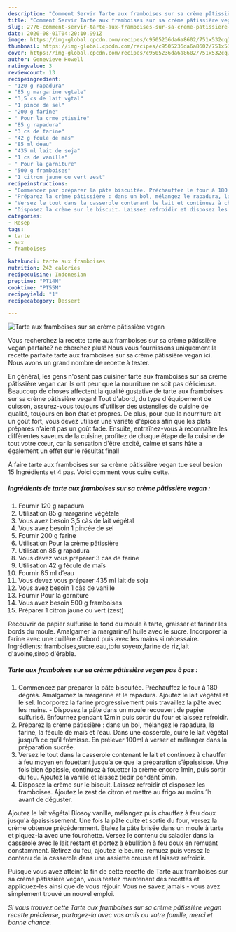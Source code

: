 ```yaml
---
description: "Comment Servir Tarte aux framboises sur sa crème pâtissière vegan"
title: "Comment Servir Tarte aux framboises sur sa crème pâtissière vegan"
slug: 2776-comment-servir-tarte-aux-framboises-sur-sa-creme-patissiere-vegan
date: 2020-08-01T04:20:10.991Z
image: https://img-global.cpcdn.com/recipes/c9505236da6a8602/751x532cq70/tarte-aux-framboises-sur-sa-creme-patissiere-vegan-photo-principale-de-la-recette.jpg
thumbnail: https://img-global.cpcdn.com/recipes/c9505236da6a8602/751x532cq70/tarte-aux-framboises-sur-sa-creme-patissiere-vegan-photo-principale-de-la-recette.jpg
cover: https://img-global.cpcdn.com/recipes/c9505236da6a8602/751x532cq70/tarte-aux-framboises-sur-sa-creme-patissiere-vegan-photo-principale-de-la-recette.jpg
author: Genevieve Howell
ratingvalue: 3
reviewcount: 13
recipeingredient:
- "120 g rapadura"
- "85 g margarine vgtale"
- "3,5 cs de lait vgtal"
- "1 pince de sel"
- "200 g farine"
- " Pour la crme ptissire"
- "85 g rapadura"
- "3 cs de farine"
- "42 g fcule de mas"
- "85 ml deau"
- "435 ml lait de soja"
- "1 cs de vanille"
- " Pour la garniture"
- "500 g framboises"
- "1 citron jaune ou vert zest"
recipeinstructions:
- "Commencez par préparer la pâte biscuitée. Préchauffez le four à 180 degrés. Amalgamez la margarine et le rapadura. Ajoutez le lait végétal et le sel. Incorporez la farine progressivement puis travaillez la pâte avec les mains. Disposez la pâte dans un moule recouvert de papier sulfurisé. Enfournez pendant 12min puis sortir du four et laissez refroidir."
- "Préparez la crème pâtissière : dans un bol, mélangez le rapadura, la farine, la fécule de maïs et l’eau. Dans une casserole, cuire le lait végétal jusqu’à ce qu’il frémisse. En prélever 100ml à verser et mélanger dans la préparation sucrée."
- "Versez le tout dans la casserole contenant le lait et continuez à chauffer à feu moyen en fouettant jusqu’à ce que la préparation s’épaississe. Une fois bien épaissie, continuez à fouetter la crème encore 1min, puis sortir du feu. Ajoutez la vanille et laissez tiédir pendant 5min."
- "Disposez la crème sur le biscuit. Laissez refroidir et disposez les framboises. Ajoutez le zest de citron et mettre au frigo au moins 1h avant de déguster."
categories:
- Resep
tags:
- tarte
- aux
- framboises

katakunci: tarte aux framboises 
nutrition: 242 calories
recipecuisine: Indonesian
preptime: "PT14M"
cooktime: "PT55M"
recipeyield: "1"
recipecategory: Dessert

---
```



![Tarte aux framboises sur sa crème pâtissière vegan](https://img-global.cpcdn.com/recipes/c9505236da6a8602/751x532cq70/tarte-aux-framboises-sur-sa-creme-patissiere-vegan-photo-principale-de-la-recette.jpg)

Vous recherchez la recette tarte aux framboises sur sa crème pâtissière vegan parfaite? ne cherchez plus! Nous vous fournissons uniquement la recette parfaite tarte aux framboises sur sa crème pâtissière vegan ici. Nous avons un grand nombre de recette à tester.

En général, les gens n'osent pas cuisiner tarte aux framboises sur sa crème pâtissière vegan car ils ont peur que la nourriture ne soit pas délicieuse. Beaucoup de choses affectent la qualité gustative de tarte aux framboises sur sa crème pâtissière vegan! Tout d'abord, du type d'équipement de cuisson, assurez-vous toujours d'utiliser des ustensiles de cuisine de qualité, toujours en bon état et propres. De plus, pour que la nourriture ait un goût fort, vous devez utiliser une variété d'épices afin que les plats préparés n'aient pas un goût fade. Ensuite, entraînez-vous à reconnaître les différentes saveurs de la cuisine, profitez de chaque étape de la cuisine de tout votre cœur, car la sensation d'être excité, calme et sans hâte a également un effet sur le résultat final!

<!--inarticleads1-->

À faire tarte aux framboises sur sa crème pâtissière vegan tue seul besion 15 Ingrédients et 4 pas. Voici comment vous cuire cette.

##### Ingrédients de tarte aux framboises sur sa crème pâtissière vegan :

1. Fournir 120 g rapadura
1. Utilisation 85 g margarine végétale
1. Vous avez besoin 3,5 càs de lait végétal
1. Vous avez besoin 1 pincée de sel
1. Fournir 200 g farine
1. Utilisation  Pour la crème pâtissière
1. Utilisation 85 g rapadura
1. Vous devez vous préparer 3 càs de farine
1. Utilisation 42 g fécule de maïs
1. Fournir 85 ml d’eau
1. Vous devez vous préparer 435 ml lait de soja
1. Vous avez besoin 1 càs de vanille
1. Fournir  Pour la garniture
1. Vous avez besoin 500 g framboises
1. Préparer 1 citron jaune ou vert (zest)


Recouvrir de papier sulfurisé le fond du moule à tarte, graisser et fariner les bords du moule. Amalgamer la margarine/l&#39;huile avec le sucre. Incorporer la farine avec une cuillère d&#39;abord puis avec les mains si nécessaire. Ingrédients: framboises,sucre,eau,tofu soyeux,farine de riz,lait d&#39;avoine,sirop d&#39;érable. 

<!--inarticleads2-->

##### Tarte aux framboises sur sa crème pâtissière vegan pas à pas :

1. Commencez par préparer la pâte biscuitée. Préchauffez le four à 180 degrés. Amalgamez la margarine et le rapadura. Ajoutez le lait végétal et le sel. Incorporez la farine progressivement puis travaillez la pâte avec les mains. - Disposez la pâte dans un moule recouvert de papier sulfurisé. Enfournez pendant 12min puis sortir du four et laissez refroidir.
1. Préparez la crème pâtissière : dans un bol, mélangez le rapadura, la farine, la fécule de maïs et l’eau. Dans une casserole, cuire le lait végétal jusqu’à ce qu’il frémisse. En prélever 100ml à verser et mélanger dans la préparation sucrée.
1. Versez le tout dans la casserole contenant le lait et continuez à chauffer à feu moyen en fouettant jusqu’à ce que la préparation s’épaississe. Une fois bien épaissie, continuez à fouetter la crème encore 1min, puis sortir du feu. Ajoutez la vanille et laissez tiédir pendant 5min.
1. Disposez la crème sur le biscuit. Laissez refroidir et disposez les framboises. Ajoutez le zest de citron et mettre au frigo au moins 1h avant de déguster.


Ajoutez le lait végétal Biosoy vanille, mélangez puis chauffez à feu doux jusqu&#39;à épaississement. Une fois la pâte cuite et sortie du four, versez la crème obtenue précédemment. Etalez la pâte brisée dans un moule à tarte et piquez-la avec une fourchette. Versez le contenu du saladier dans la casserole avec le lait restant et portez à ébullition à feu doux en remuant constamment. Retirez du feu, ajoutez le beurre, remuez puis versez le contenu de la casserole dans une assiette creuse et laissez refroidir. 

<!--inarticleads1-->

<p>
Puisque vous avez atteint la fin de cette recette de Tarte aux framboises sur sa crème pâtissière vegan, vous testez maintenant des recettes et appliquez-les ainsi que de vous réjouir. Vous ne savez jamais - vous avez simplement trouvé un nouvel emploi.
</p>

<p>
<i>Si vous trouvez cette Tarte aux framboises sur sa crème pâtissière vegan recette précieuse, partagez-la avec vos amis ou votre famille, merci et bonne chance.</i>
</p>
